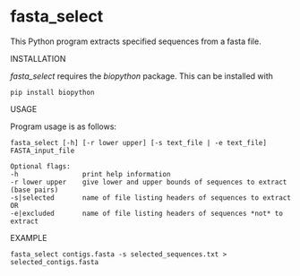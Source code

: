 # fasta_select

This Python program extracts specified sequences from a fasta file.


INSTALLATION

*fasta_select* requires the *biopython* package. This can be installed with

```
pip install biopython
```


USAGE

Program usage is as follows:

```
fasta_select [-h] [-r lower upper] [-s text_file | -e text_file] FASTA_input_file
```
```
Optional flags:
-h                print help information
-r lower upper    give lower and upper bounds of sequences to extract (base pairs)
-s|selected       name of file listing headers of sequences to extract OR
-e|excluded       name of file listing headers of sequences *not* to extract                       
```


EXAMPLE

```
fasta_select contigs.fasta -s selected_sequences.txt > selected_contigs.fasta
```
